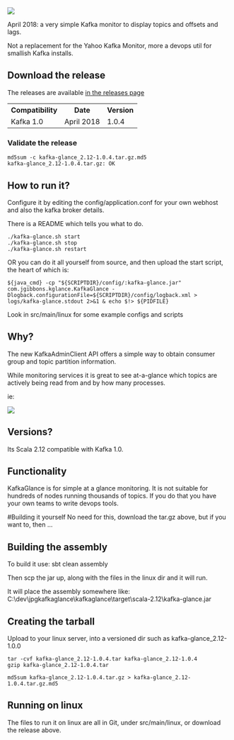 <img src="https://pendared.github.io/jpgkafkaglance/images/kglance.png">

April 2018: a very simple Kafka monitor to display topics and offsets and lags.

Not a replacement for the Yahoo Kafka Monitor, more a devops util for smallish Kafka installs.

## Download the release

The releases are available <a href="https://github.com/PendaRed/jpgkafkaglance/releases">in the releases page</a>
<table>
  <tr>
    <th>Compatibility</th>
    <th>Date</th>
    <th>Version</th>
  </tr><tr>
    <td>Kafka 1.0</td>
    <td>April 2018</td>
    <td>1.0.4</td>
  </tr>
</table>

### Validate the release

```
md5sum -c kafka-glance_2.12-1.0.4.tar.gz.md5
kafka-glance_2.12-1.0.4.tar.gz: OK
```

## How to run it?

Configure it by editing the config/application.conf for your own webhost and also the kafka broker details.

There is a README which tells you what to do.
```
./kafka-glance.sh start
./kafka-glance.sh stop
./kafka-glance.sh restart
```

OR you can do it all yourself from source, and then upload the start script, the heart of which is:

```
${java_cmd} -cp "${SCRIPTDIR}/config/:kafka-glance.jar" com.jgibbons.kglance.KafkaGlance -Dlogback.configurationFile=${SCRIPTDIR}/config/logback.xml > logs/kafka-glance.stdout 2>&1 & echo $!> ${PIDFILE}
```

Look in src/main/linux for some example configs and scripts

## Why?

The new KafkaAdminClient API offers a simple way to obtain consumer group and topic partition information.

While monitoring services it is great to see at-a-glance which topics are actively being read from and by how many processes.

ie:

<img src="https://pendared.github.io/jpgkafkaglance/images/kglance_topics_v1.0.0.png">

## Versions?

Its Scala 2.12 compatible with Kafka 1.0.

## Functionality

KafkaGlance is for simple at a glance monitoring.  It is not suitable for hundreds of nodes running thousands of topics.
If you do that you have your own teams to write devops tools.

#Building it yourself
No need for this, download the tar.gz above, but if you want to, then ...

## Building the assembly
To build it use:
sbt clean assembly

Then scp the jar up, along with the files in the linux dir and it will run.

It will place the assembly somewhere like:
C:\dev\jpgkafkaglance\kafkaglance\target\scala-2.12\kafka-glance.jar

## Creating the tarball

Upload to your linux server, into a versioned dir such as kafka-glance_2.12-1.0.0

```
tar -cvf kafka-glance_2.12-1.0.4.tar kafka-glance_2.12-1.0.4
gzip kafka-glance_2.12-1.0.4.tar

md5sum kafka-glance_2.12-1.0.4.tar.gz > kafka-glance_2.12-1.0.4.tar.gz.md5
```

## Running on linux

The files to run it on linux are all in Git, under src/main/linux, or download the release above.
